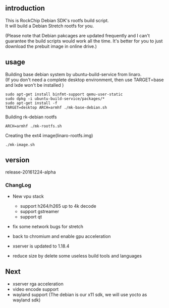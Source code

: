 ## introduction
This is RockChip Debian SDK's rootfs build script.  
It will build a Debian Stretch rootfs for you. 

(Please note that Debian pakcages are updated frequently and I can't guarantee the build scripts would work all the time. It's better for you to just download the prebuit image in online drive.)

## usage
Building base debian system by ubuntu-build-service from linaro.  
(If you don't need a complete desktop environment, then use TARGET=base and lxde won't be installed )
	
	sudo apt-get install binfmt-support qemu-user-static
	sudo dpkg -i ubuntu-build-service/packages/*
	sudo apt-get install -f
	TARGET=desktop ARCH=armhf ./mk-base-debian.sh

Building rk-debian rootfs

	ARCH=armhf ./mk-rootfs.sh

Creating the ext4 image(linaro-rootfs.img)

	./mk-image.sh


## version
release-20161224-alpha

### ChangLog
* New vpu stack

	* support h264/h265 up to 4k decode  
	* support gstreamer  
	* support qt  

* fix some network bugs for stretch
* back to chromium and enable gpu acceleration
* xserver is updated to 1.18.4
* reduce size by delete some useless build tools and languages


## Next

* xserver rga acceleration
* video encode support 
* wayland support (The debian is our x11 sdk, we will use yocto as wayland sdk)

